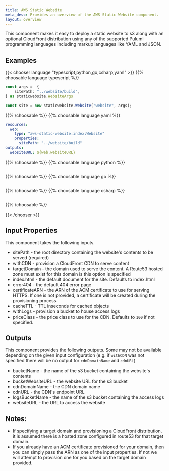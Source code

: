 ```yaml
---
title: AWS Static Website
meta_desc: Provides an overview of the AWS Static Website component.
layout: overview
---
```


This component makes it easy to deploy a static website to s3 along with an optional CloudFront distribution using any of the supported Pulumi programming languages including markup languages like YAML and JSON.

## Examples

{{< chooser language "typescript,python,go,csharp,yaml" >}}
{{% choosable language typescript %}}

```typescript
const args =  {
    sitePath: "../website/build",
} as staticwebsite.WebsiteArgs

const site = new staticwebsite.Website("website", args);
```

{{% /choosable %}}
{{% choosable language yaml %}}

```yaml
resources:
  web:
    type: "aws-static-website:index:Website"
    properties:
      sitePath: "../website/build"
outputs:
  websiteURL: ${web.websiteURL}
```

{{% /choosable %}}
{{% choosable language python %}}

```python
```

{{% /choosable %}}
{{% choosable language go %}}

```go
```

{{% /choosable %}}
{{% choosable language csharp %}}

```csharp
```

{{% /choosable %}}

{{< /chooser >}}

## Input Properties

This component takes the following inputs.

- sitePath - the root directory containing the website's contents to be served (required)
- withCDN - provision a CloudFront CDN to serve content
- targetDomain - the domain used to serve the content. A Route53 hosted zone must exist for this domain is this option is specified
- index.html - the default document for the site. Defaults to index.html
- error404 - the default 404 error page
- certificateARN - the ARN of the ACM certificate to use for serving HTTPS. If one is not provided, a certificate will be created during the provisioning process
- cacheTTL - TTL inseconds for cached objects
- withLogs - provision a bucket to house access logs
- priceClass - the price class to use for the CDN. Defaults to `100` if not specified.

## Outputs
This component provides the following outputs. Some may not be available depending on the given input configuration (e.g. if `withCDN` was not specified there will be no output for `cdnDomainName` and `cdnURL`)

- bucketName - the name of the s3 bucket containing the website's contents
- bucketWebsiteURL - the website URL for the s3 bucket
- cdnDomainName - the CDN domain name
- cdnURL - the CDN's endpoint URL
- logsBucketName - the name of the s3 bucket containing the access logs
- websiteURL - the URL to access the website

## Notes:

- If specifying a target domain and provisioning a CloudFront distribution, it is assumed there is a hosted zone configured in route53 for that target domain.
- If you already have an ACM certificate provisioned for your domain, then you can simply pass the ARN as one of the input properties. If not we will attempt to provision one for you based on the target domain provided.
